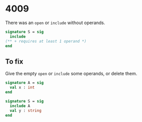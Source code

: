 # 4009

There was an `open` or `include` without operands.

```sml
signature S = sig
  include
(** + requires at least 1 operand *)
end
```

## To fix

Give the empty `open` or `include` some operands, or delete them.

```sml
signature A = sig
  val x : int
end

signature S = sig
  include A
  val y : string
end
```
